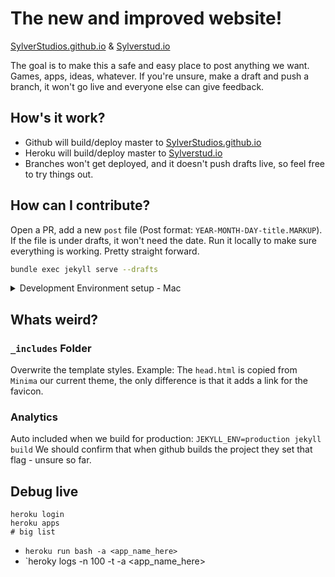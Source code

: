 # The new and improved website!
[SylverStudios.github.io](https://SylverStudios.github.io) & [Sylverstud.io](https://sylverstud.io)

The goal is to make this a safe and easy place to post anything we want. Games, apps, ideas, whatever. If you're unsure, make a draft and push a branch, it won't go live and everyone else can give feedback.

## How's it work?

* Github will build/deploy master to [SylverStudios.github.io](https://SylverStudios.github.io)
* Heroku will build/deploy master to [Sylverstud.io](https://sylverstud.io)
* Branches won't get deployed, and it doesn't push drafts live, so feel free to try things out.

## How can I contribute?

Open a PR, add a new `post` file (Post format: `YEAR-MONTH-DAY-title.MARKUP`). If the file is under drafts, it won't need the date. Run it locally to make sure everything is working. Pretty straight forward.

```bash
bundle exec jekyll serve --drafts
```

<details><summary>Development Environment setup - Mac</summary>
<p>

Are you me? Have you not properly setup ruby on your old macbook? Some of these steps will relate to that issue, ignore if not applicable.

### Ruby Setup
We need `ruby` installed, at the correct version, to run `jekyll`.
In order to easily chose our ruby version, we will first install the tool [`rbenv`](https://github.com/rbenv/rbenv#installation).
(Important Note! You must complete all of the rbenv installation steps, including updating your bash_profile).

After install `rbenv`, we will use it to set up the version of ruby required by jekyll, namely ruby 2.6.0:
```bash
rbenv install 2.6.0
# Should see output regarding Downloading and Installing ruby 2.6.0
rbenv local 2.6.0
# Sets the ruby version to 2.6.0
ruby --version
# Should see output verifying that the ruby version is indeed 2.6.0
```

### Jekyll Setup
Next we will set up Jekyll's dependencies in this project specifically.
```bash
cd to/the/project # top-level
# install jekyll & bundler
gem install jekyll bundler
# install dependencies tracked by bundler
bundle install
```

Voila! At this point the environment should support everything we need to develop.
You can verify this by running the main development command:
```bash
# Run in dev mode, displays drafts
bundle exec jekyll serve --drafts
```

</p>
</details>

## Whats weird?

### `_includes` Folder

Overwrite the template styles.
Example: The `head.html` is copied from `Minima` our current theme, the only difference is that it adds a link for the favicon.

### Analytics

Auto included when we build for production: `JEKYLL_ENV=production jekyll build`
We should confirm that when github builds the project they set that flag - unsure so far.


## Debug live

```
heroku login
heroku apps
# big list
```

* `heroku run bash -a <app_name_here>`
* `heroky logs -n 100 -t -a <app_name_here>